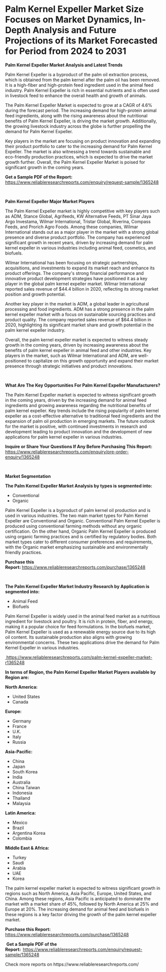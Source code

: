 <p><h1>Palm Kernel Expeller Market Size Focuses on Market Dynamics, In-Depth Analysis and Future Projections of its Market Forecasted for Period from 2024 to 2031</h1></p><p><strong>Palm Kernel Expeller Market Analysis and Latest Trends</strong></p>
<p><p>Palm Kernel Expeller is a byproduct of the palm oil extraction process, which is obtained from the palm kernel after the palm oil has been removed. It is a high-fiber and high-protein feed ingredient used in the animal feed industry. Palm Kernel Expeller is rich in essential nutrients and is often used in livestock feed to enhance the overall health and growth of animals.</p><p>The Palm Kernel Expeller Market is expected to grow at a CAGR of 4.6% during the forecast period. The increasing demand for high-protein animal feed ingredients, along with the rising awareness about the nutritional benefits of Palm Kernel Expeller, is driving the market growth. Additionally, the growing livestock industry across the globe is further propelling the demand for Palm Kernel Expeller.</p><p>Key players in the market are focusing on product innovation and expanding their product portfolio to cater to the increasing demand for Palm Kernel Expeller. The market is also witnessing a trend towards sustainable and eco-friendly production practices, which is expected to drive the market growth further. Overall, the Palm Kernel Expeller Market is poised for significant growth in the coming years.</p></p>
<p><strong>Get a Sample PDF of the Report:&nbsp;</strong> <a href="https://www.reliableresearchreports.com/enquiry/request-sample/1365248">https://www.reliableresearchreports.com/enquiry/request-sample/1365248</a></p>
<p>&nbsp;</p>
<p><strong>Palm Kernel Expeller Major Market Players</strong></p>
<p><p>The Palm Kernel Expeller market is highly competitive with key players such as ADM, Stance Global, Agrifeeds, KW Alternative Feeds, PT Sinar Jaya Argo Investama, Wilmar International, Tristar Global, Riverina, Compass Feeds, and Prorich Agro Foods. Among these companies, Wilmar International stands out as a major player in the market with a strong global presence and diverse product portfolio. The company has experienced significant growth in recent years, driven by increasing demand for palm kernel expeller in various industries including animal feed, cosmetics, and biofuels.</p><p>Wilmar International has been focusing on strategic partnerships, acquisitions, and investments to expand its market reach and enhance its product offerings. The company's strong financial performance and innovative product development strategies have positioned it as a key player in the global palm kernel expeller market. Wilmar International reported sales revenue of $44.4 billion in 2020, reflecting its strong market position and growth potential.</p><p>Another key player in the market is ADM, a global leader in agricultural processing and food ingredients. ADM has a strong presence in the palm kernel expeller market with a focus on sustainable sourcing practices and product quality. The company reported sales revenue of $64.4 billion in 2020, highlighting its significant market share and growth potential in the palm kernel expeller industry.</p><p>Overall, the palm kernel expeller market is expected to witness steady growth in the coming years, driven by increasing awareness about the benefits of palm kernel expeller in animal feed and other industries. Key players in the market, such as Wilmar International and ADM, are well-positioned to capitalize on this growth opportunity and expand their market presence through strategic initiatives and product innovations.</p></p>
<p>&nbsp;</p>
<p><strong>What Are The Key Opportunities For Palm Kernel Expeller Manufacturers?</strong></p>
<p><p>The Palm Kernel Expeller market is expected to witness significant growth in the coming years, driven by the increasing demand for animal feed ingredients and growing awareness regarding the nutritional benefits of palm kernel expeller. Key trends include the rising popularity of palm kernel expeller as a cost-effective alternative to traditional feed ingredients and the expansion of palm oil production in emerging markets. The future outlook for the market is positive, with continued investments in research and development leading to product innovation and the development of new applications for palm kernel expeller in various industries.</p></p>
<p><strong>Inquire or Share Your Questions If Any Before Purchasing This Report:</strong> <a href="https://www.reliableresearchreports.com/enquiry/pre-order-enquiry/1365248">https://www.reliableresearchreports.com/enquiry/pre-order-enquiry/1365248</a></p>
<p>&nbsp;</p>
<p><strong>Market Segmentation</strong></p>
<p><strong>The Palm Kernel Expeller Market Analysis by types is segmented into:</strong></p>
<p><ul><li>Conventional</li><li>Organic</li></ul></p>
<p><p>Palm Kernel Expeller is a byproduct of palm kernel oil production and is used in various industries. The two main market types for Palm Kernel Expeller are Conventional and Organic. Conventional Palm Kernel Expeller is produced using conventional farming methods without any organic certification. On the other hand, Organic Palm Kernel Expeller is produced using organic farming practices and is certified by regulatory bodies. Both market types cater to different consumer preferences and requirements, with the Organic market emphasizing sustainable and environmentally friendly practices.</p></p>
<p><strong>Purchase this Report:&nbsp;</strong><a href="https://www.reliableresearchreports.com/purchase/1365248">https://www.reliableresearchreports.com/purchase/1365248</a></p>
<p>&nbsp;</p>
<p><strong>The Palm Kernel Expeller Market Industry Research by Application is segmented into:</strong></p>
<p><ul><li>Animal Feed</li><li>Biofuels</li></ul></p>
<p><p>Palm Kernel Expeller is widely used in the animal feed market as a nutritious ingredient for livestock and poultry. It is rich in protein, fiber, and energy, making it a popular choice for feed formulations. In the biofuels market, Palm Kernel Expeller is used as a renewable energy source due to its high oil content. Its sustainable production also aligns with growing environmental concerns. These two applications drive the demand for Palm Kernel Expeller in various industries.</p></p>
<p><a href="https://www.reliableresearchreports.com/palm-kernel-expeller-market-r1365248">&nbsp;https://www.reliableresearchreports.com/palm-kernel-expeller-market-r1365248</a></p>
<p><strong>In terms of Region, the Palm Kernel Expeller Market Players available by Region are:</strong></p>
<p>
    <p> <strong> North America: </strong>
        <ul>
            <li>United States</li>
            <li>Canada</li>
        </ul>
        </p> 
    <p> <strong> Europe: </strong>
        <ul>
            <li>Germany</li>
            <li>France</li>
            <li>U.K.</li>
            <li>Italy</li>
            <li>Russia</li>
        </ul>
        </p> 
    <p> <strong> Asia-Pacific: </strong>
        <ul>
            <li>China</li>
            <li>Japan</li>
            <li>South Korea</li>
            <li>India</li>
            <li>Australia</li>
            <li>China Taiwan</li>
            <li>Indonesia</li>
            <li>Thailand</li>
            <li>Malaysia</li>
        </ul>
        </p> 
    <p> <strong> Latin America: </strong>
        <ul>
            <li>Mexico</li>
            <li>Brazil</li>
            <li>Argentina Korea</li>
            <li>Colombia</li>
        </ul>
        </p> 
    <p> <strong> Middle East & Africa: </strong>
        <ul>
            <li>Turkey</li>
            <li>Saudi</li>
            <li>Arabia</li>
            <li>UAE</li>
            <li>Korea</li>
        </ul>
    </p>
    </p>
<p><p>The palm kernel expeller market is expected to witness significant growth in regions such as North America, Asia Pacific, Europe, United States, and China. Among these regions, Asia Pacific is anticipated to dominate the market with a market share of 45%, followed by North America at 25% and Europe at 20%. The increasing demand for animal feed and biofuels in these regions is a key factor driving the growth of the palm kernel expeller market.</p></p>
<p><strong>Purchase this Report: </strong><a href="https://www.reliableresearchreports.com/purchase/1365248">https://www.reliableresearchreports.com/purchase/1365248</a></p>
<p>&nbsp;<strong>Get a Sample PDF of the Report:&nbsp;&nbsp;</strong><a href="https://www.reliableresearchreports.com/enquiry/request-sample/1365248">https://www.reliableresearchreports.com/enquiry/request-sample/1365248</a></p>
<p><strong></strong></p>
<p>Check more reports on https://www.reliableresearchreports.com/</p>